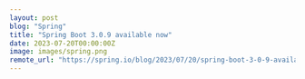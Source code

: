 ```yaml
---
layout: post
blog: "Spring"
title: "Spring Boot 3.0.9 available now"
date: 2023-07-20T00:00:00Z
image: images/spring.png
remote_url: "https://spring.io/blog/2023/07/20/spring-boot-3-0-9-available-now"
---
```

